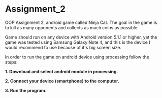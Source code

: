 # Assignment_2

OOP Assignment 2, android game called Ninja Cat. The goal in the game is to kill as many opponents and  collects as much coins as possible.

Game should run on any device with Android version 5.1.1 or higher, yet the game was tested using Samsung Galaxy Note 4, and this is the device I would recommend to use because of it's big screen size.

In order to run the game on android device using processing follow the steps:

<b>1. Download and select android module in processing.</b>

<b>2. Connect your device (smartphone) to the computer.</b>

<b>3. Run the program.</b>


